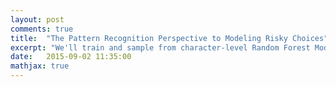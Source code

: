 ```yaml
---
layout: post
comments: true
title:  "The Pattern Recognition Perspective to Modeling Risky Choices"
excerpt: "We'll train and sample from character-level Random Forest Model that learn to predict human risky choices. We'll also analyze the models and get hints of future research directions."
date:   2015-09-02 11:35:00
mathjax: true
---
```

